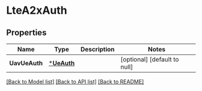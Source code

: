 # LteA2xAuth

## Properties
Name | Type | Description | Notes
------------ | ------------- | ------------- | -------------
**UavUeAuth** | [***UeAuth**](UeAuth.md) |  | [optional] [default to null]

[[Back to Model list]](../README.md#documentation-for-models) [[Back to API list]](../README.md#documentation-for-api-endpoints) [[Back to README]](../README.md)

